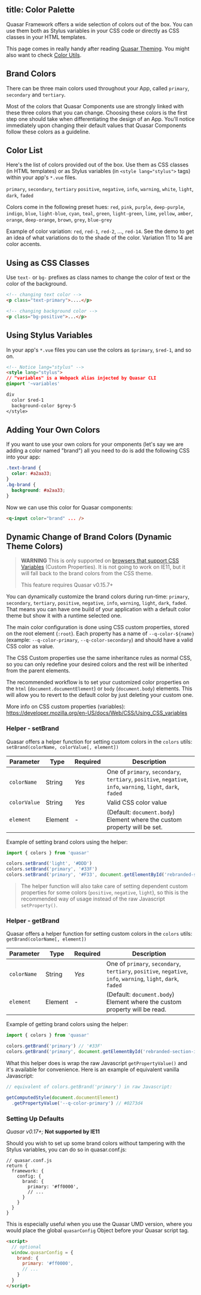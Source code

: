 title: Color Palette
---
Quasar Framework offers a wide selection of colors out of the box. You can use them both as Stylus variables in your CSS code or directly as CSS classes in your HTML templates.

<input type="hidden" data-fullpage-demo="style-and-identity/color-palette">

This page comes in really handy after reading [Quasar Theming](/guide/quasar-theming.html). You might also want to check [Color Utils](/components/color-utils.html).

## Brand Colors
There can be three main colors used throughout your App, called `primary`, `secondary` and `tertiary`.

Most of the colors that Quasar Components use are strongly linked with these three colors that you can change. Choosing these colors is the first step one should take when differentiating the design of an App. You'll notice immediately upon changing their default values that Quasar Components follow these colors as a guideline.

## Color List

Here's the list of colors provided out of the box. Use them as CSS classes (in HTML templates) or as Stylus variables (in `<style lang="stylus">` tags) within your app's `*.vue` files.

`primary`, `secondary`, `tertiary`
`positive`, `negative`, `info`, `warning`, `white`, `light`, `dark`, `faded`

 Colors come in the following preset hues:
`red`, `pink`, `purple`, `deep-purple`, `indigo`, `blue`, `light-blue`, `cyan`, `teal`, `green`, `light-green`, `lime`, `yellow`, `amber`, `orange`, `deep-orange`, `brown`, `grey`, `blue-grey`

Example of color variation: `red`, `red-1`, `red-2`, ..., `red-14`. See the demo to get an idea of what variations do to the shade of the color. Variation 11 to 14 are color accents.

## Using as CSS Classes
Use `text-` or `bg-` prefixes as class names to change the color of text or the color of the background.

``` html
<!-- changing text color -->
<p class="text-primary">....</p>

<!-- changing background color -->
<p class="bg-positive">...</p>
```

## Using Stylus Variables
In your app's `*.vue` files you can use the colors as `$primary`, `$red-1`, and so on.

```html
<!-- Notice lang="stylus" -->
<style lang="stylus">
// "variables" is a Webpack alias injected by Quasar CLI
@import '~variables'

div
  color $red-1
  background-color $grey-5
</style>
```

## Adding Your Own Colors
If you want to use your own colors for your omponents (let's say we are adding a color named "brand") all you need to do is add the following CSS into your app:

```css
.text-brand {
  color: #a2aa33;
}
.bg-brand {
  background: #a2aa33;
}
```

Now we can use this color for Quasar components:
```html
<q-input color="brand" ... />
```


## Dynamic Change of Brand Colors (Dynamic Theme Colors)

> **WARNING**
> This is only supported on [browsers that support CSS Variables](https://caniuse.com/#feat=css-variables) (Custom Properties).
> It is not going to work on IE11, but it will fall back to the brand colors from the CSS theme.
>
> This feature requires Quasar v0.15.7+

You can dynamically customize the brand colors during run-time: `primary`, `secondary`, `tertiary`, `positive`, `negative`, `info`, `warning`, `light`, `dark`, `faded`. That means you can have one build of your application with a default color theme but show it with a runtime selected one.

The main color configuration is done using CSS custom properties, stored on the root element (`:root`). Each property has a name of `--q-color-${name}` (example: `--q-color-primary`, `--q-color-secondary`) and should have a valid CSS color as value.

The CSS Custom properties use the same inheritance rules as normal CSS, so you can only redefine your desired colors and the rest will be inherited from the parent elements.

The recommended workflow is to set your customized color properties on the `html` (`document.documentElement`) or `body` (`document.body`) elements. This will allow you to revert to the default color by just deleting your custom one.

More info on CSS custom properties (variables): https://developer.mozilla.org/en-US/docs/Web/CSS/Using_CSS_variables

### Helper - setBrand
Quasar offers a helper function for setting custom colors in the `colors` utils: `setBrand(colorName, colorValue[, element])`

| Parameter | Type | Required | Description |
| --- | --- | --- | --- |
| `colorName` | String | *Yes* | One of `primary`, `secondary`, `tertiary`, `positive`, `negative`, `info`, `warning`, `light`, `dark`, `faded` |
| `colorValue` | String | *Yes* | Valid CSS color value |
| `element` | Element | - | (Default: `document.body`) Element where the custom property will be set. |

Example of setting brand colors using the helper:

```js
import { colors } from 'quasar'

colors.setBrand('light', '#DDD')
colors.setBrand('primary', '#33F')
colors.setBrand('primary', '#F33', document.getElementById('rebranded-section-id'))
```

> The helper function will also take care of setting dependent custom properties for some colors (`positive`, `negative`, `light`), so this is the recommended way of usage instead of the raw Javascript `setProperty()`.

### Helper - getBrand
Quasar offers a helper function for setting custom colors in the `colors` utils: `getBrand(colorName[, element])`

| Parameter | Type | Required | Description |
| --- | --- | --- | --- |
| `colorName` | String | *Yes* | One of `primary`, `secondary`, `tertiary`, `positive`, `negative`, `info`, `warning`, `light`, `dark`, `faded` |
| `element` | Element | - | (Default: `document.body`) Element where the custom property will be read. |

Example of getting brand colors using the helper:

```js
import { colors } from 'quasar'

colors.getBrand('primary') // '#33F'
colors.getBrand('primary', document.getElementById('rebranded-section-id'))
```

What this helper does is wrap the raw Javascript `getPropertyValue()` and it's available for convenience. Here is an example of equivalent vanilla Javascript:

```js
// equivalent of colors.getBrand('primary') in raw Javascript:

getComputedStyle(document.documentElement)
  .getPropertyValue('--q-color-primary') // #0273d4
```

### Setting Up Defaults
*Quasar v0.17+;* **Not supported by IE11**

Should you wish to set up some brand colors without tampering with the Stylus variables, you can do so in quasar.conf.js:

```
// quasar.conf.js
return {
  framework: {
    config: {
      brand: {
        primary: '#ff0000',
        // ...
      }
    }
  }
}
```

This is especially useful when you use the Quasar UMD version, where you would place the global `quasarConfig` Object before your Quasar script tag.

```html
<script>
  // optional
  window.quasarConfig = {
    brand: {
      primary: '#ff0000',
      // ...
    }
  }
</script>
```
